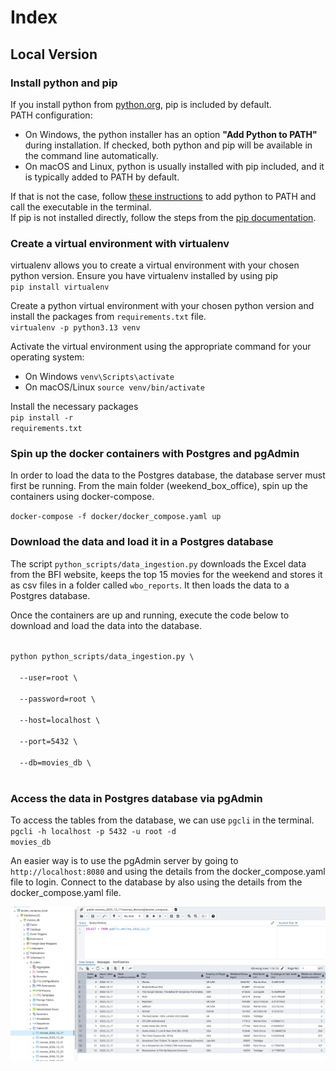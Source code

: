 # Index
## Local Version

### Install python and pip
If you install python from [python.org](https://www.python.org/downloads/), pip is included by default.<br>
PATH configuration:
- On Windows, the python installer has an option **"Add Python to PATH"** during installation. If checked, both python and pip will be available in the command line automatically.
- On macOS and Linux, python is usually installed with pip included, and it is typically added to PATH by default.

If that is not the case, follow [these instructions](https://realpython.com/add-python-to-path/) to add python to PATH and call the executable in the terminal.<br>
If pip is not installed directly, follow the steps from the [pip documentation](https://pip.pypa.io/en/stable/installation/).<br>


### Create a virtual environment with virtualenv
virtualenv allows you to create a virtual environment with your chosen python version. Ensure you have virtualenv installed by using pip<br>
<code>pip install virtualenv</code>

Create a python virtual environment with your chosen python version and install the packages from <code>requirements.txt</code> file.<br>
<code>virtualenv -p python3.13 venv</code>

Activate the virtual environment using the appropriate command for your operating system:<br>
- On Windows <code>venv\Scripts\activate</code>
- On macOS/Linux <code>source venv/bin/activate</code>


Install the necessary packages<br>
<code>pip install -r requirements.txt</code>


### Spin up the docker containers with Postgres and pgAdmin
In order to load the data to the Postgres database, the database server must first be running. 
From the main folder (weekend_box_office), spin up the containers using docker-compose.

<code>docker-compose -f docker/docker_compose.yaml up</code>


### Download the data and load it in a Postgres database
The script <code>python_scripts/data_ingestion.py</code> downloads the Excel data from the BFI website, keeps the top 15 movies for the weekend and stores it as csv files in a folder called <code>wbo_reports</code>. It then loads the data to a Postgres database.<br> 

Once the containers are up and running, execute the code below to download and load the data into the database.

<code>
python python_scripts/data_ingestion.py \<br>
  --user=root \<br>
  --password=root \<br>
  --host=localhost \<br>
  --port=5432 \<br>
  --db=movies_db \<br>
</code>


### Access the data in Postgres database via pgAdmin
To access the tables from the database, we can use <code>pgcli</code> in the terminal.<br>
<code>pgcli -h localhost -p 5432 -u root -d movies_db</code>

An easier way is to use the pgAdmin server by going to <code>http://localhost:8080</code> and using the details from the docker_compose.yaml file to login.
Connect to the database by also using the details from the docker_compose.yaml file.


<p align="center">
  <img src="images\Postgres_tables.png">
</p>
